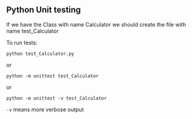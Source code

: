 ## Python Unit testing

If we have the Class with name Calculator we should create the file with name test_Calculator

To run tests:
```
python test_Calculator.py
```
or
```
python -m unittest test_Calculator
```
or
```
python -m unittest -v test_Calculator
```
`-v` means more verbose output